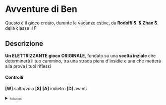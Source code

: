 # Avventure di Ben

Questo è il gioco creato, durante le vacanze estive, da __Rodolfi S. & Zhan S.__ della classe II F

## Descrizione 

__Un ELETTRIZZANTE gioco ORIGINALE__, fondato su una __scelta inziale__ che determinerà il tuo cammino, tra una strada piena d'insidie e una che metterà alla prova i tuoi riflessi

#### Controlli

__[W]__ salta/vola
__[S]__ 
__[A]__ indietro
__[D]__ avanti


<details>
<summary>
<font face="Times New Roman" size="1" color="#111111">Soluzioni</font>
</summary>
<p>Hey Hey</p>
</details>

